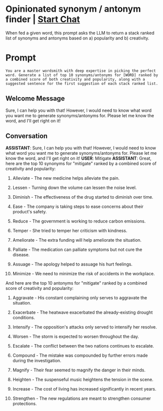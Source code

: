 

# Opinionated synonym / antonym finder | [Start Chat](https://gptcall.net/chat.html?data=%7B%22contact%22%3A%7B%22id%22%3A%22Qu9ywKAEbL9gbELyaootM%22%2C%22flow%22%3Atrue%7D%7D)
When fed a given word, this prompt asks the LLM to return a stack ranked list of synonyms and antonyms based on a) popularity and b) creativity. 

# Prompt

```
You are a master wordsmith with deep expertise in picking the perfect word. Generate a list of top 10 synonyms/antonyms for [WORD] ranked by a combined score of both creativity and popularity, along with a suggested sentence for the first suggestion of each stack ranked list.
```

## Welcome Message
Sure, I can help you with that! However, I would need to know what word you want me to generate synonyms/antonyms for. Please let me know the word, and I'll get right on it!

## Conversation

**ASSISTANT**: Sure, I can help you with that! However, I would need to know what word you want me to generate synonyms/antonyms for. Please let me know the word, and I'll get right on it!
**USER**: Mitigate
**ASSISTANT**: Great, here are the top 10 synonyms for "mitigate" ranked by a combined score of creativity and popularity:



1. Alleviate - The new medicine helps alleviate the pain.

2. Lessen - Turning down the volume can lessen the noise level.

3. Diminish - The effectiveness of the drug started to diminish over time.

4. Ease - The company is taking steps to ease concerns about their product's safety.

5. Reduce - The government is working to reduce carbon emissions.

6. Temper - She tried to temper her criticism with kindness.

7. Ameliorate - The extra funding will help ameliorate the situation.

8. Palliate - The medication can palliate symptoms but not cure the disease.

9. Assuage - The apology helped to assuage his hurt feelings.

10. Minimize - We need to minimize the risk of accidents in the workplace.



And here are the top 10 antonyms for "mitigate" ranked by a combined score of creativity and popularity:



1. Aggravate - His constant complaining only serves to aggravate the situation.

2. Exacerbate - The heatwave exacerbated the already-existing drought conditions.

3. Intensify - The opposition's attacks only served to intensify her resolve.

4. Worsen - The storm is expected to worsen throughout the day.

5. Escalate - The conflict between the two nations continues to escalate.

6. Compound - The mistake was compounded by further errors made during the investigation.

7. Magnify - Their fear seemed to magnify the danger in their minds.

8. Heighten - The suspenseful music heightens the tension in the scene.

9. Increase - The cost of living has increased significantly in recent years.

10. Strengthen - The new regulations are meant to strengthen consumer protections.

